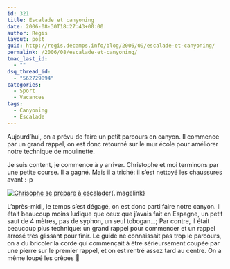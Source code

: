 ```yaml
---
id: 321
title: Escalade et canyoning
date: 2006-08-30T18:27:43+00:00
author: Régis
layout: post
guid: http://regis.decamps.info/blog/2006/09/escalade-et-canyoning/
permalink: /2006/08/escalade-et-canyoning/
tmac_last_id:
  - ""
dsq_thread_id:
  - "562729894"
categories:
  - Sport
  - Vacances
tags:
  - Canyoning
  - Escalade
---
```

Aujourd’hui, on a prévu de faire un petit parcours en canyon. Il commence par un grand rappel, on est donc retourné sur le mur école pour améliorer notre technique de moulinette.

Je suis content, je commence à y arriver. Christophe et moi terminons par une petite course. Il a gagné. Mais il a triché: il s’est nettoyé les chaussures avant :-p

[<img id="image320" src="http://regis.decamps.info/blog/wp-content/uploads/2006/09/IMG_3353.thumbnail.JPG" alt="Chrisophe se prépare à  escalader" />](http://regis.decamps.info/blog/wp-content/uploads/2006/09/IMG_3353.JPG "Chrisophe se prépare à  escalader"){.imagelink}

L’après-midi, le temps s’est dégagé, on est donc parti faire notre canyon. Il était beaucoup moins ludique que ceux que j’avais fait en Espagne, un petit saut de 4 mètres, pas de syphon, un seul tobogan…; Par contre, il était beaucoup plus technique: un grand rappel pour commencer et un rappel arrosé très glissant pour finir. Le guide ne connaissait pas trop le parcours, on a du bricoler la corde qui commençait à être sérieursement coupée par une pierre sur le premier rappel, et on est rentré assez tard au centre. On a même loupé les crêpes 🙁
